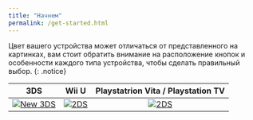 ```yaml
---
title: "Начнем"
permalink: /get-started.html
---
```


Цвет вашего устройства может отличаться от представленного на картинках, вам стоит обратить внимание на расположение кнопок и особенности каждого типа устройства, чтобы сделать правильный выбор.
{: .notice}


| 3DS | Wii U | Playstatrion Vita / Playstation TV |
|:-:|:-:|:-:|
| [![New 3DS](/images/new3ds.png)](get-started-new-3ds) | [![2DS](/images/2ds.png)](get-started-old-3ds) | [![2DS](/images/2ds.png)](get-started-old-3ds) |